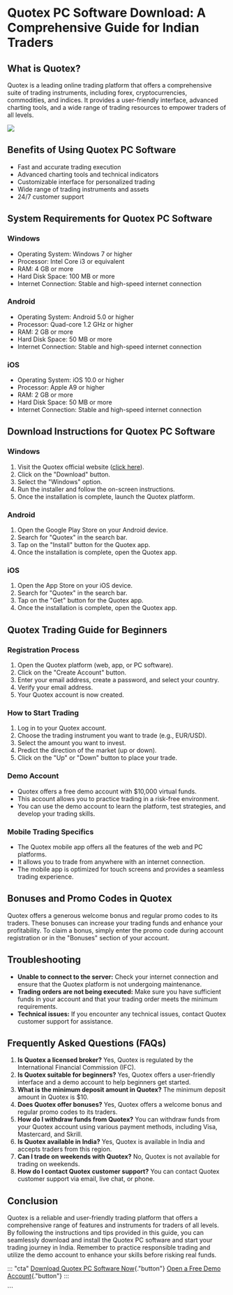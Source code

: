 # Quotex PC Software Download: A Comprehensive Guide for Indian Traders

## What is Quotex?

Quotex is a leading online trading platform that offers a comprehensive
suite of trading instruments, including forex, cryptocurrencies,
commodities, and indices. It provides a user-friendly interface,
advanced charting tools, and a wide range of trading resources to
empower traders of all levels.

[![](https://static.quotex.io/files/5_en/300_250.jpg)](https://traff.sbs/brokerqxsignupf)

## Benefits of Using Quotex PC Software

-   Fast and accurate trading execution
-   Advanced charting tools and technical indicators
-   Customizable interface for personalized trading
-   Wide range of trading instruments and assets
-   24/7 customer support

## System Requirements for Quotex PC Software

### Windows

-   Operating System: Windows 7 or higher
-   Processor: Intel Core i3 or equivalent
-   RAM: 4 GB or more
-   Hard Disk Space: 100 MB or more
-   Internet Connection: Stable and high-speed internet connection

### Android

-   Operating System: Android 5.0 or higher
-   Processor: Quad-core 1.2 GHz or higher
-   RAM: 2 GB or more
-   Hard Disk Space: 50 MB or more
-   Internet Connection: Stable and high-speed internet connection

### iOS

-   Operating System: iOS 10.0 or higher
-   Processor: Apple A9 or higher
-   RAM: 2 GB or more
-   Hard Disk Space: 50 MB or more
-   Internet Connection: Stable and high-speed internet connection

## Download Instructions for Quotex PC Software

### Windows

1.  Visit the Quotex official website ([click
    here](\%22https://traff.sbs/quotexonelink\%22)).
2.  Click on the "Download" button.
3.  Select the "Windows" option.
4.  Run the installer and follow the on-screen instructions.
5.  Once the installation is complete, launch the Quotex platform.

### Android

1.  Open the Google Play Store on your Android device.
2.  Search for "Quotex" in the search bar.
3.  Tap on the "Install" button for the Quotex app.
4.  Once the installation is complete, open the Quotex app.

### iOS

1.  Open the App Store on your iOS device.
2.  Search for "Quotex" in the search bar.
3.  Tap on the "Get" button for the Quotex app.
4.  Once the installation is complete, open the Quotex app.

## Quotex Trading Guide for Beginners

### Registration Process

1.  Open the Quotex platform (web, app, or PC software).
2.  Click on the "Create Account" button.
3.  Enter your email address, create a password, and select your
    country.
4.  Verify your email address.
5.  Your Quotex account is now created.

### How to Start Trading

1.  Log in to your Quotex account.
2.  Choose the trading instrument you want to trade (e.g., EUR/USD).
3.  Select the amount you want to invest.
4.  Predict the direction of the market (up or down).
5.  Click on the "Up" or "Down" button to place your trade.

### Demo Account

-   Quotex offers a free demo account with \$10,000 virtual funds.
-   This account allows you to practice trading in a risk-free
    environment.
-   You can use the demo account to learn the platform, test strategies,
    and develop your trading skills.

### Mobile Trading Specifics

-   The Quotex mobile app offers all the features of the web and PC
    platforms.
-   It allows you to trade from anywhere with an internet connection.
-   The mobile app is optimized for touch screens and provides a
    seamless trading experience.

## Bonuses and Promo Codes in Quotex

Quotex offers a generous welcome bonus and regular promo codes to its
traders. These bonuses can increase your trading funds and enhance your
profitability. To claim a bonus, simply enter the promo code during
account registration or in the "Bonuses" section of your account.

## Troubleshooting

-   **Unable to connect to the server:** Check your internet connection
    and ensure that the Quotex platform is not undergoing maintenance.
-   **Trading orders are not being executed:** Make sure you have
    sufficient funds in your account and that your trading order meets
    the minimum requirements.
-   **Technical issues:** If you encounter any technical issues, contact
    Quotex customer support for assistance.

## Frequently Asked Questions (FAQs)

1.  **Is Quotex a licensed broker?** Yes, Quotex is regulated by the
    International Financial Commission (IFC).
2.  **Is Quotex suitable for beginners?** Yes, Quotex offers a
    user-friendly interface and a demo account to help beginners get
    started.
3.  **What is the minimum deposit amount in Quotex?** The minimum
    deposit amount in Quotex is \$10.
4.  **Does Quotex offer bonuses?** Yes, Quotex offers a welcome bonus
    and regular promo codes to its traders.
5.  **How do I withdraw funds from Quotex?** You can withdraw funds from
    your Quotex account using various payment methods, including Visa,
    Mastercard, and Skrill.
6.  **Is Quotex available in India?** Yes, Quotex is available in India
    and accepts traders from this region.
7.  **Can I trade on weekends with Quotex?** No, Quotex is not available
    for trading on weekends.
8.  **How do I contact Quotex customer support?** You can contact Quotex
    customer support via email, live chat, or phone.

## Conclusion

Quotex is a reliable and user-friendly trading platform that offers a
comprehensive range of features and instruments for traders of all
levels. By following the instructions and tips provided in this guide,
you can seamlessly download and install the Quotex PC software and start
your trading journey in India. Remember to practice responsible trading
and utilize the demo account to enhance your skills before risking real
funds.

::: \"cta\"
[Download Quotex PC Software
Now](\%22https://traff.sbs/quotexonelink\%22){."button"} [Open a
Free Demo
Account](\%22https://traff.sbs/quotexonelink\%22){."button"}
:::

\`\`\`

